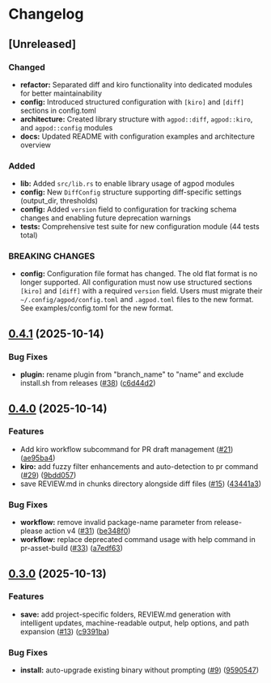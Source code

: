 # Changelog

## [Unreleased]

### Changed

* **refactor:** Separated diff and kiro functionality into dedicated modules for better maintainability
* **config:** Introduced structured configuration with `[kiro]` and `[diff]` sections in config.toml
* **architecture:** Created library structure with `agpod::diff`, `agpod::kiro`, and `agpod::config` modules
* **docs:** Updated README with configuration examples and architecture overview

### Added

* **lib:** Added `src/lib.rs` to enable library usage of agpod modules
* **config:** New `DiffConfig` structure supporting diff-specific settings (output_dir, thresholds)
* **config:** Added `version` field to configuration for tracking schema changes and enabling future deprecation warnings
* **tests:** Comprehensive test suite for new configuration module (44 tests total)

### BREAKING CHANGES

* **config:** Configuration file format has changed. The old flat format is no longer supported. All configuration must now use structured sections `[kiro]` and `[diff]` with a required `version` field. Users must migrate their `~/.config/agpod/config.toml` and `.agpod.toml` files to the new format. See examples/config.toml for the new format.

## [0.4.1](https://github.com/towry/agpod/compare/v0.4.0...v0.4.1) (2025-10-14)


### Bug Fixes

* **plugin:** rename plugin from "branch_name" to "name" and exclude install.sh from releases ([#38](https://github.com/towry/agpod/issues/38)) ([c6d44d2](https://github.com/towry/agpod/commit/c6d44d297f0cf42da712ec6907de35e2227c0992))

## [0.4.0](https://github.com/towry/agpod/compare/v0.3.0...v0.4.0) (2025-10-14)


### Features

* Add kiro workflow subcommand for PR draft management ([#21](https://github.com/towry/agpod/issues/21)) ([ae95ba4](https://github.com/towry/agpod/commit/ae95ba451c7a125c95eaa74cbb328dc21bb8b139))
* **kiro:** add fuzzy filter enhancements and auto-detection to pr command ([#29](https://github.com/towry/agpod/issues/29)) ([9bdd057](https://github.com/towry/agpod/commit/9bdd05702f046ea22fdf690922404f77eefa57d7))
* save REVIEW.md in chunks directory alongside diff files ([#15](https://github.com/towry/agpod/issues/15)) ([43441a3](https://github.com/towry/agpod/commit/43441a3d91b6ab6979c8928f580e0d2989e51751))


### Bug Fixes

* **workflow:** remove invalid package-name parameter from release-please action v4 ([#31](https://github.com/towry/agpod/issues/31)) ([be348f0](https://github.com/towry/agpod/commit/be348f044cde818c1e451189dc17cbef54f4d5b0))
* **workflow:** replace deprecated command usage with help command in pr-asset-build ([#33](https://github.com/towry/agpod/issues/33)) ([a7edf63](https://github.com/towry/agpod/commit/a7edf639c39e0a457dccb7a9993a06722f567ea9))

## [0.3.0](https://github.com/towry/agpod/compare/v0.2.0...v0.3.0) (2025-10-13)


### Features

* **save:** add project-specific folders, REVIEW.md generation with intelligent updates, machine-readable output, help options, and path expansion ([#13](https://github.com/towry/agpod/issues/13)) ([c9391ba](https://github.com/towry/agpod/commit/c9391ba8b0f8f8a5a339a6adaf6c943b5811ac4d))


### Bug Fixes

* **install:** auto-upgrade existing binary without prompting ([#9](https://github.com/towry/agpod/issues/9)) ([9590547](https://github.com/towry/agpod/commit/95905472a40a2f4cfc750b7c88928d4977f14885))

